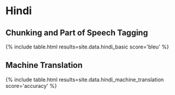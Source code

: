 # Hindi

## Chunking and Part of Speech Tagging

{% include table.html results=site.data.hindi_basic score='bleu' %}

## Machine Translation

{% include table.html results=site.data.hindi_machine_translation score='accuracy' %}